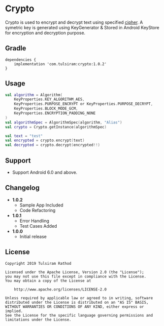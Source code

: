 Crypto
===============

Crypto is used to encrypt and decrypt text using specified [cipher](https://docs.oracle.com/javase/7/docs/api/javax/crypto/Cipher.html). A symetric key is generated using KeyGenerator & Stored in Android KeyStore for encryption and decryption purpose.

Gradle
------
```
dependencies {
    implementation 'com.tulsiram:crypto:1.0.2'
}
```

Usage
-----
```kotlin
val algorithm = Algorithm(
    KeyProperties.KEY_ALGORITHM_AES,
    KeyProperties.PURPOSE_ENCRYPT or KeyProperties.PURPOSE_DECRYPT,
    KeyProperties.BLOCK_MODE_GCM,
    KeyProperties.ENCRYPTION_PADDING_NONE
)
val algorithmSpec = AlgorithmSpec(algorithm, "Alias")
val crypto = Crypto.getInstance(algorithmSpec)

val text = "test"
val encrypted = crypto.encrypt(text)
val decrypted = crypto.decrypt(encrypted!!)
```

Support
-----------
* Support Android 6.0 and above.

Changelog
---------
* **1.0.2**
    * Sample App Included
    * Code Refactoring
* **1.0.1**
    * Error Handling
    * Test Cases Added
* **1.0.0**
    * Initial release

License
-------

    Copyright 2019 Tulsiram Rathod

    Licensed under the Apache License, Version 2.0 (the "License");
    you may not use this file except in compliance with the License.
    You may obtain a copy of the License at

        http://www.apache.org/licenses/LICENSE-2.0

    Unless required by applicable law or agreed to in writing, software
    distributed under the License is distributed on an "AS IS" BASIS,
    WITHOUT WARRANTIES OR CONDITIONS OF ANY KIND, either express or implied.
    See the License for the specific language governing permissions and
    limitations under the License.

